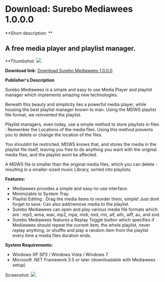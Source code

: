 # Download: Surebo Mediawees 1.0.0.0

**Short description: **

## A free media player and playlist manager.

  
**Thumbshot: ![](http://www.freewarefiles.com/screenshot/mediawees_md.jpg)   
  
**Download link:** [Download Surebo Mediawees 1.0.0.0](http://freewares.boysofts.com/Surebo-Mediawees_program_85626.html)  
  

**Publisher's Description**  
  

Surebo Mediawees is a simple and easy to use Media Player and playlist manager
which implements amazing new technologies.

Beneath this beauty and simplicity lies a powerful media player, while housing
the best playlist manager known to man. Using the MDWS playlist file format,
we reinvented the playlist.

Playlist managers, even today, use a simple method to store playlists in files
: Remember the Locations of the media files. Using this method prevents you to
delete or change the location of the files.

You shouldnt be restricted. MDWS knows that, and stores the media in the
playlist file itself, leaving you free to do anything you want with the
original media files, and the playlist wont be affected.

A MDWS file is smaller than the original media files, which you can delete -
resulting in a smaller-sized music Library, sorted into playlists.

**Features:**

  * Mediawees provides a simple and easy-to-use interface. 
  * Minimizable to System Tray 
  * Playlist Editing : Drag the media items to reorder them, simple! Just dont forget to save. Can also add/remove media to the playlist. 
  * Surebo Mediawees can open and play various media file formats which are : mp3, wma, wav, mp2, mpa, midi, mid, rmi, aif, aifc, aiff, au, and snd. 
  * Surebo Mediawees features a Replay Toggle button which specifies if Mediawees should repeat the current item, the whole playlist, never replay anything, or shuffle and play a random item from the playlist every time a media files duration ends. 

**System Requirements:**

  * Windows XP SP3 / Windows Vista / Windows 7 
  * Microsoft .NET Framework 3.5 or later (downloadable with Mediawees setup) 

  
  
Screenshot: ![](http://www.freewarefiles.com/screenshot/mediawees.jpg)

